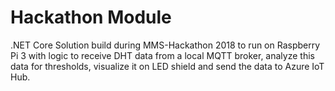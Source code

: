 # Hackathon Module
.NET Core Solution build during MMS-Hackathon 2018 to run on Raspberry Pi 3 with logic to receive DHT data from a local MQTT broker, analyze this data for thresholds, visualize it on LED shield and send the data to Azure IoT Hub.
